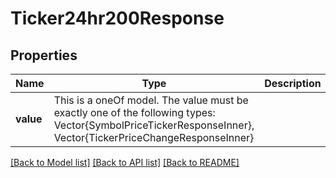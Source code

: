# Ticker24hr200Response



## Properties
Name | Type | Description | Notes
------------ | ------------- | ------------- | -------------
**value** | This is a oneOf model. The value must be exactly one of the following types: Vector{SymbolPriceTickerResponseInner}, Vector{TickerPriceChangeResponseInner} |  | [optional] 




[[Back to Model list]](../README.md#models) [[Back to API list]](../README.md#api-endpoints) [[Back to README]](../README.md)


